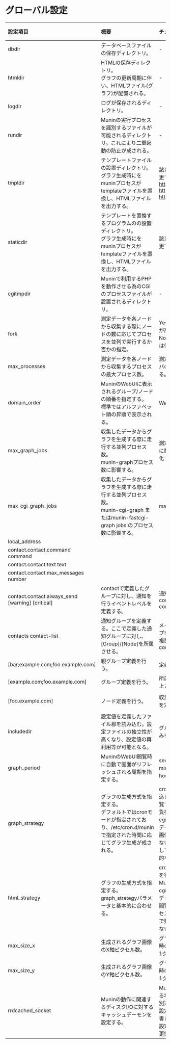 ﻿# グローバル設定

|設定項目	|概要	|チューニング	|必須	|デフォルト値	|使い方	|
|:-----|:-----|:-----|:-----|:-----|:-----|
|dbdir|データベースファイルの保存ディレクトリ。|-|Yes|/var/lib/munin|dbdir /var/lib/munin|
|htmldir|HTMLの保存ディレクトリ。<br>グラフの更新周期に伴い、HTMLファイル(グラフ)が配置される。|-|Yes|/var/cache/munin/www|htmldir /var/cache/munin/www|
|logdir|ログが保存されるディレクトリ。|-|Yes|/var/log/munin|logdir /var/log/munin|
|rundir|Muninの実行プロセスを識別するファイルが可能されるディレクトリ。これにより二重起動の防止が成される。|-|Yes|/var/run/munin|rundir /var/run/munin|
|tmpldir|テンプレートファイルの設置ディレクトリ。<br>グラフ生成時にをmuninプロセスがtemplateファイルを置換し、HTMLファイルを出力する。|該当するファイル郡を置き換えることでMuninの外観を変更できる。<br>https://github.com/DaveMDS/munin_dynamic_template<br>https://github.com/jonnymccullagh/munstrap<br>https://github.com/Rauks/Moonstrap|Yes|/etc/munin/templates|tmpldir /etc/munin/templates|
|staticdir|テンプレートを置換するプログラムのの設置ディレクトリ。<br>グラフ生成時にをmuninプロセスがtemplateファイルを置換し、HTMLファイルを出力する。|該当するファイル郡を置き換えることでMuninの外観を変更できる。|Yes|/etc/munin/templates|tmpldir /etc/munin/static|
|cgitmpdir|Muninで利用するPHPを動作させる為のCGIのプロセスファイルが設置されるディレクトリ。|-||/var/lib/munin/cgi-tmp|cgitmpdir /var/lib/munin/cgi-tmp|
|fork|測定データを各ノードから収集する際にノードの数に応じてプロセスを並列で実行するか否かの指定。|Yes：収集時間が短くなる。ただし、Muninサーバの負荷が高くなる。<br>No：収集時間が長くなる。ただし、Muninサーバの負荷は低くなる。||Yes|fork Yes|
|max_processes|測定データを各ノードから収集するプロセスの最大プロセス数。|測定ード数に応じて変更する。ただし、応じてMuninサーバの負荷が増減する。並列に処理しない場合は0を指定する。||16|max_processes 8|
|domain_order|MuninのWebUIに表示されるグループ/ノードの順番を指定する。<br>標準ではアルファベット順の昇順で表示される。|WebUIのグループ/ノードを管理規律に従い並び替える。||-|domain_order node1 node2 node3|
|max_graph_jobs|収集したデータからグラフを生成する際に走行する並列プロセス数。<br>munin-graphプロセス数に影響する。|測定対象のノードが多く、グラフ生成に時間を要する際に数値を増やす。ただし、応じてMuninサーバの負荷が変化する。||6|max_graph_jobs 6|
|max_cgi_graph_jobs|収集したデータからグラフを生成する際に走行する並列プロセス数。<br>munin-cgi-graph またはmunin-fastcgi-graph jobs.のプロセス数に影響する。|max_cgi_graph_jobsと同じ値にすること。||6|max_cgi_graph_jobs 6|
|local_address||||||
|contact.contact.command command||||||
|contact.contact.text text||||||
|contact.contact.max_messages number||||||
|contact.contact.always_send [warning] [critical]|contactで定義したグループに対し、通知を行うイベントレベルを定義する。|通知グループを分けることができる。<br>contact.admin.always_send critical<br>contact.developper.always_send warning critical<br>||||
|contacts contact-list|通知グループを定義する。ここで定義した通知グループに対し、[Group]/[Node]を所属させる。|メール/スクリプトによる外部連携を行う際に通知グループを定義する。<br>複数定義可。<br>contacts contact_admin contact_developper||未定義の場合、contact.contact.commandで指定したcontactが有効なcontactグループとして利用される。|contact_admin contact_developper|
|[bar;example.com;foo.example.com]|親グループ定義を行う。|定義したグループをさらにグループ化する。||-|[MyParentGroup;MyGroup;MyNode]|
|[example.com;foo.example.com]|グループ定義を行う。|所属させるノードの種別、用途をグループ化し管理性を向上させる。||-|[MyGroup;MyNode]|
|[foo.example.com]|ノード定義を行う。|収集対象のIPアドレス、プラグインのwarning/critical値を定義する。||[localhost]<br>address 127.0.0.1<br>use_node_name yes|[MyNode]|
|includedir|設定値を定義したファイル郡を読み込む。設定ファイルの独立性が高くなり、設定値の再利用等が可能となる。|グループ/ノード等の単位で設定ファイルを作成し読み込みを行う。||/etc/munin/munin-conf.d|includedir /etc/munin/munin-conf.d|
|graph_period|MuninのWebUI閲覧時に自動で画面がリフレッシュされる周期を指定する。|second：1秒毎に更新される。(負荷高)<br>minute：1分毎に更新される。(負荷中)<br>hour：1時間毎に更新される。(負荷低)||second|graph_period second|
|graph_strategy|グラフの生成方式を指定する。<br>デフォルトではcronモードが指定されており、/etc/cron.d/muninで指定された時間に応じてグラフ生成が成される。|cron：CRONモードで動作し、規定の周期でHTMLに埋め込まれるグラフの画像データの生成を行う。WebUIを閲覧する利用者が多い場合に有効。Muninサーバに平均的に負荷がかかる。<br>cgi：CGIモードで動作し、WebUIにアクセスした時点でデータファイルから動的にHTMLに埋め込まれるグラフの画像データの生成を行う。WebUIを閲覧する利用者が少ない場合に有効。Muninサーバにアクセスした時点に集中して負荷がかかる。また、CGIモードで動作する場合、静的なグラフ画像ファイルは生成/設置されない。||cron|graph_strategy cron|
|html_strategy|グラフの生成方式を指定する。graph_strategyパラメータと基本的に合わせる。|cron：CRONモードで動作し、規定の周期でHTMLの生成を行う。WebUIを閲覧する利用者が多い場合に有効。Muninサーバに平均的に負荷がかかる。<br>cgi：CGIモードで動作し、WebUIにアクセスした時点でデータファイルから動的にHTMLの生成を行う。WebUIを閲覧する利用者が少ない場合に有効。Muninサーバにアクセスした時点に集中して負荷がかかる。また、CGIモードで動作する場合、静的なHTMLファイルは生成/設置されない。||cron|html_strategy cron|
|max_size_x|生成されるグラフ画像のX軸ピクセル数。|グラフの解像度を変更可能。ただし、応じてグラフ生成時のメモリ使用率が増減する。<br>1グラフ画像生成：4000px * 4000px = 約1.92MB||4000|max_size_x 4000|
|max_size_y|生成されるグラフ画像のY軸ピクセル数。|グラフの解像度を変更可能。ただし、応じてグラフ生成時のメモリ使用率が増減する。<br>1グラフ画像生成：4000px * 4000px = 約1.92MB||4000|max_size_y 4000|
|rrdcached_socket|Muninの動作に関連するディスクI/Oに対するキャッシュデーモンを設定する。|Muninサーバ側のディスクI/Oがボトルネックとなっている場合に有効な設定。<br>別途rrdtool(1.4以上)が必須。<br>設定：各ノードから測定データを収集と連動しディスクに書き込みを行う。<br>設定済：各ノードからの測定データをキャッシュし、変更箇所のみ書き込みを行う。(ディスクI/O低減)||-|rrdcached_socket /var/run/rrdcached/rrdcached.sock|

